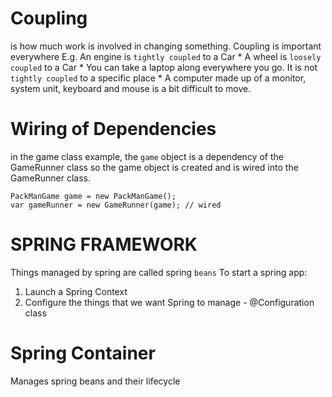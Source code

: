 # Coupling
is how much work is involved in changing something.
Coupling is important everywhere
    E.g. An engine is `tightly coupled` to a Car
    * A wheel is `loosely coupled` to a Car
    * You can take a laptop along everywhere you go. It is not
      `tightly coupled` to a specific place
    * A computer made up of a monitor, system unit, keyboard and mouse
      is a bit difficult to move. 

# Wiring of Dependencies
in the game class example, the `game` object is a dependency of the GameRunner class
so the game object is created and is wired into the GameRunner class.

    PackManGame game = new PackManGame();
    var gameRunner = new GameRunner(game); // wired


# SPRING FRAMEWORK

Things managed by spring are called spring `beans`
To start a spring app:
1.  Launch a Spring Context
2. Configure the things that we want Spring to manage - @Configuration class


# Spring Container
Manages spring beans and their lifecycle